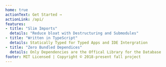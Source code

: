 ```yaml
---
home: true
actionText: Get Started →
actionLink: /api/
features:
- title: "Slim Imports"
  details: "Reduce bloat with Destructuring and Submodules"
- title: "Written in TypeScript"
  details: Statically Typed for Typed Apps and IDE Intergration
- title: "Zero Bundled Dependices"
  details: Only Dependencies are the Offical Library for the Database
footer: MIT Licensed | Copyright © 2018-present fall project
---
```

<style lang="stylus">
@import "./.vuepress/palette.styl";
.home .hero .action-button
    display inline-block
    font-size 1.2rem
    color #fff
    background-color $accentColor
    padding 0.8rem 1.6rem
    border-radius 4px
    transition background-color .1s ease
    box-sizing border-box
    border-bottom 1px solid darken($accentColor, 10%)
    &:hover
        background-color lighten($accentColor, 10%)
</style>